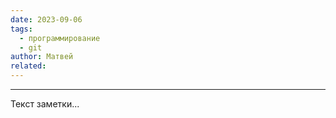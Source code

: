 ```yaml
---
date: 2023-09-06
tags:
  - программирование
  - git
author: Матвей
related:
---
```

--------------------
Текст заметки...